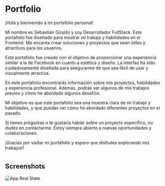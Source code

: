 # Portfolio

¡Hola y bienvenido a mi portafolio personal!

Mi nombre es Sebastián Giraldo y soy Desarrollador FullStack. Este portafolio fue diseñado para mostrar mi trabajo y habilidades en el Frontend. Me encanta crear soluciones y proyectos que sean útiles y atractivos para los usuarios.

Este portafolio fue creado con el objetivo de proporcionar una experiencia similar a la de Facebook en cuanto a estética y diseño. La interfaz ha sido cuidadosamente diseñada para asegurarme de que sea fácil de usar y visualmente atractiva.

En este portafolio encontrarás información sobre mis proyectos, habilidades y experiencia profesional. Además, podrás ver algunos de mis trabajos previos y cómo he abordado algunos desafíos.

Mi objetivo es que este portafolio sea una muestra clara de mi trabajo y habilidades, y que puedas ver cómo he abordado diferentes proyectos en el pasado.

Si tienes preguntas o te gustaría hablar sobre un proyecto específico, no dudes en contactarme. Estoy siempre abierto a nuevas oportunidades y colaboraciones.

¡Gracias por visitar mi portafolio y espero que disfrutes explorando mis trabajos!!
#

## Screenshots

![App Real State](https://res.cloudinary.com/dovavvnjx/image/upload/v1678686236/Captura_de_pantalla_2023-03-13_004327_ekhjem.png)

